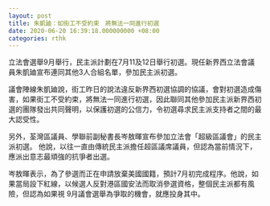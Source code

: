 ```yaml
---
layout: post
title: 朱凱廸：如街工不受約束　將無法一同進行初選
date: 2020-06-20 16:39:18.000000000 +08:00
categories: rthk
---
```


立法會選舉9月舉行，民主派計劃在7月11及12日舉行初選。現任新界西立法會議員朱凱廸宣布連同其他3人合組名單，參加民主派初選。

議會陣線朱凱廸說，街工昨日的說法違反新界西初選協調的協議，會對初選造成傷害，如果街工不受約束，將無法一同進行初選，因此聯同其他參加民主派新界西初選的團隊發出共同聲明，以保護初選的公信力，令初選尋求民主派支持者之間的最大認受性。

另外，荃灣區議員、學聯前副秘書長岑敖暉宣布參加立法會「超級區議會」的民主派初選。 他說，以往一直由傳統民主派擔任超區議席議員，但認為當前情況下，應派出意志最頑強的抗爭者出選。

岑敖暉表示，為了參選而正在申請放棄美國國籍，預計7月初完成程序。他說，如果當局設下紅線，以候選人反對港區國安法而取消參選資格，整個民主派都有風險，但認為如果視 9月議會選舉為爭取的機會，就應投身其中。
